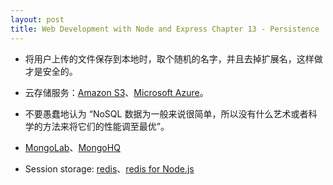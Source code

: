 ```yaml
---
layout: post
title: Web Development with Node and Express Chapter 13 - Persistence
---
```


* 将用户上传的文件保存到本地时，取个随机的名字，并且去掉扩展名，这样做才是安全的。

* 云存储服务：[Amazon S3](http://aws.amazon.com/cn/sdk-for-node-js/)、[Microsoft Azure](https://azure.microsoft.com/en-us/documentation/articles/storage-nodejs-how-to-use-blob-storage/)。

* 不要愚蠢地认为 “NoSQL 数据为一般来说很简单，所以没有什么艺术或者科学的方法来将它们的性能调至最优”。

* [MongoLab](https://mongolab.com/)、[MongoHQ](https://www.compose.io/)

* Session storage: [redis](http://redis.io/)、[redis for Node.js](https://github.com/tj/connect-redis)
